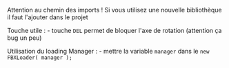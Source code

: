 Attention au chemin des imports !
Si vous utilisez une nouvelle bibliothèque il faut l'ajouter dans le projet

Touche utile : 
    - touche `DEL` permet de bloquer l'axe de rotation (attention ça bug un peu)

Utilisation du loading Manager :
    - mettre la variable `manager` dans le `new FBXLoader( manager );`
